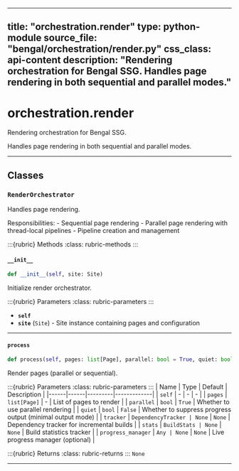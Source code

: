 
---
title: "orchestration.render"
type: python-module
source_file: "bengal/orchestration/render.py"
css_class: api-content
description: "Rendering orchestration for Bengal SSG.  Handles page rendering in both sequential and parallel modes."
---

# orchestration.render

Rendering orchestration for Bengal SSG.

Handles page rendering in both sequential and parallel modes.

---

## Classes

### `RenderOrchestrator`


Handles page rendering.

Responsibilities:
    - Sequential page rendering
    - Parallel page rendering with thread-local pipelines
    - Pipeline creation and management




:::{rubric} Methods
:class: rubric-methods
:::
#### `__init__`
```python
def __init__(self, site: Site)
```

Initialize render orchestrator.



:::{rubric} Parameters
:class: rubric-parameters
:::
- **`self`**
- **`site`** (`Site`) - Site instance containing pages and configuration





---
#### `process`
```python
def process(self, pages: list[Page], parallel: bool = True, quiet: bool = False, tracker: DependencyTracker | None = None, stats: BuildStats | None = None, progress_manager: Any | None = None) -> None
```

Render pages (parallel or sequential).



:::{rubric} Parameters
:class: rubric-parameters
:::
| Name | Type | Default | Description |
|------|------|---------|-------------|
| `self` | - | - | - |
| `pages` | `list[Page]` | - | List of pages to render |
| `parallel` | `bool` | `True` | Whether to use parallel rendering |
| `quiet` | `bool` | `False` | Whether to suppress progress output (minimal output mode) |
| `tracker` | `DependencyTracker | None` | `None` | Dependency tracker for incremental builds |
| `stats` | `BuildStats | None` | `None` | Build statistics tracker |
| `progress_manager` | `Any | None` | `None` | Live progress manager (optional) |

:::{rubric} Returns
:class: rubric-returns
:::
`None`




---
